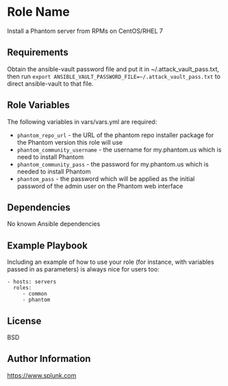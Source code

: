 Role Name
========

Install a Phantom server from RPMs on CentOS/RHEL 7

Requirements
------------

Obtain the ansible-vault password file and put it in ~/.attack_vault_pass.txt, then run `export ANSIBLE_VAULT_PASSWORD_FILE=~/.attack_vault_pass.txt` to direct ansible-vault to that file.

Role Variables
--------------

The following variables in vars/vars.yml are required:
* `phantom_repo_url` - the URL of the phantom repo installer package for the Phantom version this role will use
* `phantom_community_username` - the username for my.phantom.us which is need to install Phantom
* `phantom_community_pass` - the password for my.phantom.us which is needed to install Phantom
* `phantom_pass` - the password which will be applied as the initial password of the admin user on the Phantom web interface

Dependencies
------------

No known Ansible dependencies

Example Playbook
-------------------------

Including an example of how to use your role (for instance, with variables passed in as parameters) is always nice for users too:

    - hosts: servers
      roles:
         - common
         - phantom

License
-------

BSD

Author Information
------------------

https://www.splunk.com
